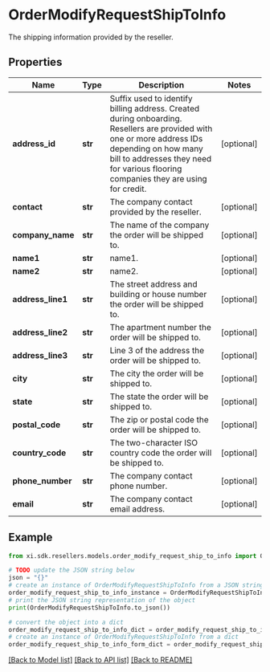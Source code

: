 # OrderModifyRequestShipToInfo

The shipping information provided by the reseller.

## Properties

Name | Type | Description | Notes
------------ | ------------- | ------------- | -------------
**address_id** | **str** | Suffix used to identify billing address. Created during onboarding. Resellers are provided with one or more address IDs depending on how many bill to addresses they need for various flooring companies they are using for credit. | [optional] 
**contact** | **str** | The company contact provided by the reseller. | [optional] 
**company_name** | **str** | The name of the company the order will be shipped to. | [optional] 
**name1** | **str** | name1. | [optional] 
**name2** | **str** | name2. | [optional] 
**address_line1** | **str** | The street address and building or house number the order will be shipped to. | [optional] 
**address_line2** | **str** | The apartment number the order will be shipped to. | [optional] 
**address_line3** | **str** | Line 3 of the address the order will be shipped to. | [optional] 
**city** | **str** | The city the order will be shipped to. | [optional] 
**state** | **str** | The state the order will be shipped to. | [optional] 
**postal_code** | **str** | The zip or postal code the order will be shipped to. | [optional] 
**country_code** | **str** | The two-character ISO country code the order will be shipped to. | [optional] 
**phone_number** | **str** | The company contact phone number. | [optional] 
**email** | **str** | The company contact email address. | [optional] 

## Example

```python
from xi.sdk.resellers.models.order_modify_request_ship_to_info import OrderModifyRequestShipToInfo

# TODO update the JSON string below
json = "{}"
# create an instance of OrderModifyRequestShipToInfo from a JSON string
order_modify_request_ship_to_info_instance = OrderModifyRequestShipToInfo.from_json(json)
# print the JSON string representation of the object
print(OrderModifyRequestShipToInfo.to_json())

# convert the object into a dict
order_modify_request_ship_to_info_dict = order_modify_request_ship_to_info_instance.to_dict()
# create an instance of OrderModifyRequestShipToInfo from a dict
order_modify_request_ship_to_info_form_dict = order_modify_request_ship_to_info.from_dict(order_modify_request_ship_to_info_dict)
```
[[Back to Model list]](../README.md#documentation-for-models) [[Back to API list]](../README.md#documentation-for-api-endpoints) [[Back to README]](../README.md)


